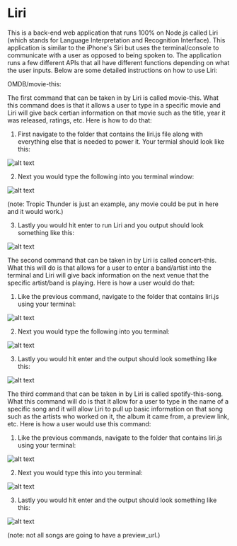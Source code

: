 # Liri
This is a back-end web application that runs 100% on Node.js called Liri (which stands for Language Interpretation and Recognition Interface). This application is similar to the iPhone's Siri but uses the terminal/console to communicate with a user as opposed to being spoken to. The application runs a few different APIs that all have different functions depending on what the user inputs. Below are some detailed instructions on how to use Liri: 

OMDB/movie-this:

The first command that can be taken in by Liri is called movie-this. What this command does is that it allows a user to type in a specific movie and Liri will give back certian information on that movie such as the title, year it was released, ratings, etc. Here is how to do that:

1. First navigate to the folder that contains the liri.js file along with everything else that is needed to power it. Your termial should look like this:

![alt text](https://raw.githubusercontent.com/wtsegars/Liri/images)

2. Next you would type the following into you terminal window: 

![alt text](https://raw.githubusercontent.com/wtsegars/Liri/images)

(note: Tropic Thunder is just an example, any movie could be put in here and it would work.)

3. Lastly you would hit enter to run Liri and you output should look something like this:

![alt text](https://raw.githubusercontent.com/wtsegars/Liri/images)

The second command that can be taken in by Liri is called concert-this. What this will do is that allows for a user to enter a band/artist into the terminal and Liri will give back information on the next venue that the specific artist/band is playing. Here is how a user would do that:

1. Like the previous command, navigate to the folder that contains liri.js using your terminal:

![alt text](https://raw.githubusercontent.com/wtsegars/Liri/images)

2. Next you would type the following into you terminal:

![alt text](https://raw.githubusercontent.com/wtsegars/Liri/images)

3. Lastly you would hit enter and the output should look something like this:

![alt text](https://rae.githubusercontent.com/wtsegars/Liri/images)

The third command that can be taken in by Liri is called spotify-this-song. What this command will do is that it allow for a user to type in the name of a specific song and it will allow Liri to pull up basic information on that song such as the artists who worked on it, the album it came from, a preview link, etc. Here is how a user would use this command:

1. Like the previous commands, navigate to the folder that contains liri.js using your terminal:

![alt text](https://raw.githubusercontent.com/wtsegars/Liri/images)

2. Next you would type this into you terminal: 

![alt text](https://raw.githubusercontent.com/wtsegars/Liri/images)

3. Lastly you would hit enter and the output should look something like this:

![alt text](https://raw.githubusercontent.com/wtsegars/Liri/images)

(note: not all songs are going to have a preview_url.)
